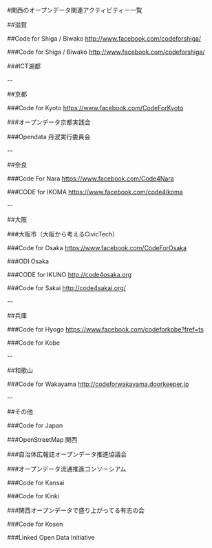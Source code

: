 #関西のオープンデータ関連アクティビティー一覧


##滋賀

##Code for Shiga / Biwako
http://www.facebook.com/codeforshiga/

###Code for Shiga / Biwako
http://www.facebook.com/codeforshiga/

###ICT湖都

--

##京都

###Code for Kyoto
https://www.facebook.com/CodeForKyoto

###オープンデータ京都実践会

###Opendata 丹波実行委員会

--

##奈良

###Code For Nara
https://www.facebook.com/Code4Nara

###CODE for IKOMA
https://www.facebook.com/code4ikoma

--

##大阪

###大阪市（大阪から考えるCivicTech）


###Code for Osaka
https://www.facebook.com/CodeForOsaka

###ODI Osaka

###CODE for IKUNO
http://code4osaka.org

###Code for Sakai
http://code4sakai.org/

--

##兵庫

###Code for Hyogo
https://www.facebook.com/codeforkobe?fref=ts

###Code for Kobe

--

##和歌山

###Code for Wakayama
http://codeforwakayama.doorkeeper.jp

--

##その他

###Code for Japan

###OpenStreetMap 関西

###自治体広報誌オープンデータ推進協議会

###オープンデータ流通推進コンソーシアム

###Code for Kansai

###Code for Kinki

###関西オープンデータで盛り上がってる有志の会

###Code for Kosen

###Linked Open Data Initiative


